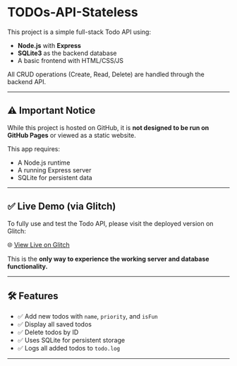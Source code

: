 # TODOs-API-Stateless

This project is a simple full-stack Todo API using:
- **Node.js** with **Express**
- **SQLite3** as the backend database
- A basic frontend with HTML/CSS/JS

All CRUD operations (Create, Read, Delete) are handled through the backend API.

---

## ⚠️ Important Notice

While this project is hosted on GitHub, it is **not designed to be run on GitHub Pages** or viewed as a static website.

This app requires:
- A Node.js runtime
- A running Express server
- SQLite for persistent data

---

## ✅ Live Demo (via Glitch)

To fully use and test the Todo API, please visit the deployed version on Glitch:

🌐 [View Live on Glitch](https://todos-api-stateless.glitch.me)

This is the **only way to experience the working server and database functionality.**

---

## 🛠 Features

- ✅ Add new todos with `name`, `priority`, and `isFun`
- ✅ Display all saved todos
- ✅ Delete todos by ID
- ✅ Uses SQLite for persistent storage
- ✅ Logs all added todos to `todo.log`

---

